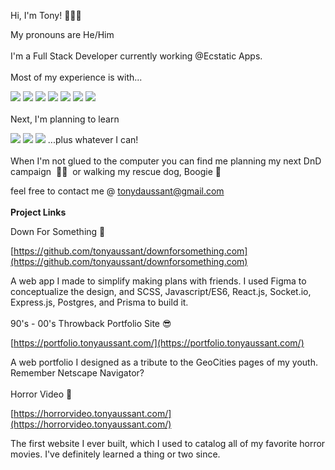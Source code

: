 Hi, I'm Tony! 🙋🏻‍♂️

My pronouns are He/Him 
<br></br>
I'm a Full Stack Developer currently working @Ecstatic Apps. 
<br></br>
Most of my experience is with...

![](https://img.shields.io/badge/-React-61DAFB?logo=react&style=flat&logoColor=black) ![](https://img.shields.io/badge/-JavaScript-F7DF1E?logo=javascript&style=flat&logoColor=black) ![](https://img.shields.io/badge/-CSS3-1572B6?logo=css3&style=flat) ![](https://img.shields.io/badge/-HTML5-E34F26?logo=html5&style=flat&logoColor=white) ![](https://img.shields.io/badge/-Next.js-000000?logo=next.js&style=flat) ![](https://img.shields.io/badge/-Node.js-339933?logo=node.js&style=flat&logoColor=white) ![](https://img.shields.io/badge/-Prisma-2D3748?logo=prisma&style=flat)
<br></br>
Next, I'm planning to learn

![](https://img.shields.io/badge/-TypeScript-3178C6?logo=typescript&style=flat&logoColor=white) ![](https://img.shields.io/badge/-Vue.js-4FC08D?logo=vue.js&style=flat&logoColor=white) ![](https://img.shields.io/badge/-MongoDB-47A248?logo=mongodb&style=flat&logoColor=white) ...plus whatever I can!
<br></br>
When I'm not glued to the computer you can find me planning my next DnD campaign&nbsp; :mage_man:&nbsp; or walking my rescue dog, Boogie :dog: 

feel free to contact me @ tonydaussant@gmail.com 
<br></br>
**Project Links**

Down For Something :tada:

[https://github.com/tonyaussant/downforsomething.com](https://github.com/tonyaussant/downforsomething.com)

A web app I made to simplify making plans with friends. I used Figma to conceptualize the design, and SCSS, Javascript/ES6, React.js, Socket.io, Express.js, Postgres, and Prisma to build it.
<br></br>
90's - 00's Throwback Portfolio Site 😎

[https://portfolio.tonyaussant.com/](https://portfolio.tonyaussant.com/)

A web portfolio I designed as a tribute to the GeoCities pages of my youth. Remember Netscape Navigator?
<br></br>
Horror Video :ghost:

[https://horrorvideo.tonyaussant.com/](https://horrorvideo.tonyaussant.com/)

The first website I ever built, which I used to catalog all of my favorite horror movies. I've definitely learned a thing or two since. 
